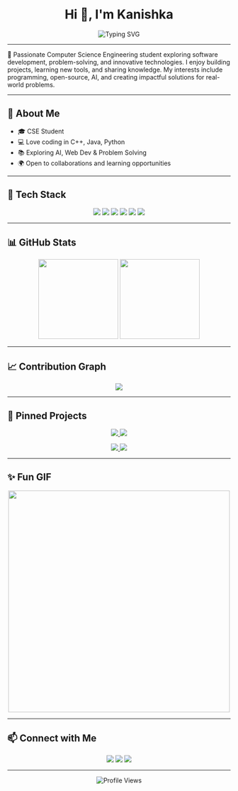 <h1 align="center">Hi 👋, I'm Kanishka</h1>

<p align="center">
  <img src="https://readme-typing-svg.herokuapp.com?font=Fira+Code&size=24&pause=1000&color=36BCF7&center=true&vCenter=true&width=550&lines=Computer+Science+Engineering+Student;Passionate+Developer+%F0%9F%92%BB;Lifelong+Learner+%F0%9F%93%9A;Open+Source+Enthusiast+%F0%9F%9A%80" alt="Typing SVG" />
</p>

---

🚀 Passionate Computer Science Engineering student exploring software development, problem-solving, and innovative technologies. I enjoy building projects, learning new tools, and sharing knowledge. My interests include programming, open-source, AI, and creating impactful solutions for real-world problems.  

---

## 🌟 About Me  
- 🎓 CSE Student  
- 💻 Love coding in C++, Java, Python  
- 📚 Exploring AI, Web Dev & Problem Solving  
- 🌍 Open to collaborations and learning opportunities  

---

## 🔧 Tech Stack  
<p align="center">
  <img src="https://img.shields.io/badge/C++-00599C?style=for-the-badge&logo=cplusplus&logoColor=white" />
  <img src="https://img.shields.io/badge/Java-ED8B00?style=for-the-badge&logo=openjdk&logoColor=white" />
  <img src="https://img.shields.io/badge/Python-3776AB?style=for-the-badge&logo=python&logoColor=white" />
  <img src="https://img.shields.io/badge/Git-F05032?style=for-the-badge&logo=git&logoColor=white" />
  <img src="https://img.shields.io/badge/GitHub-181717?style=for-the-badge&logo=github&logoColor=white" />
  <img src="https://img.shields.io/badge/VS_Code-007ACC?style=for-the-badge&logo=visual-studio-code&logoColor=white" />
</p>

---

## 📊 GitHub Stats  
<p align="center">
  <img src="https://github-readme-stats.vercel.app/api?username=YOUR_USERNAME&show_icons=true&theme=tokyonight" height="180" />
  <img src="https://github-readme-stats.vercel.app/api/top-langs/?username=YOUR_USERNAME&layout=compact&theme=tokyonight" height="180" />
</p>

---

## 📈 Contribution Graph  
<p align="center">
  <img src="https://github-readme-activity-graph.vercel.app/graph?username=YOUR_USERNAME&theme=tokyo-night" />
</p>

---

## 📌 Pinned Projects  
<p align="center">
  <a href="https://github.com/YOUR_USERNAME/PROJECT_1">
    <img src="https://github-readme-stats.vercel.app/api/pin/?username=YOUR_USERNAME&repo=PROJECT_1&theme=tokyonight" />
  </a>
  <a href="https://github.com/YOUR_USERNAME/PROJECT_2">
    <img src="https://github-readme-stats.vercel.app/api/pin/?username=YOUR_USERNAME&repo=PROJECT_2&theme=tokyonight" />
  </a>
</p>

<p align="center">
  <a href="https://github.com/YOUR_USERNAME/PROJECT_3">
    <img src="https://github-readme-stats.vercel.app/api/pin/?username=YOUR_USERNAME&repo=PROJECT_3&theme=tokyonight" />
  </a>
  <a href="https://github.com/YOUR_USERNAME/PROJECT_4">
    <img src="https://github-readme-stats.vercel.app/api/pin/?username=YOUR_USERNAME&repo=PROJECT_4&theme=tokyonight" />
  </a>
</p>

---

## ✨ Fun GIF  
<p align="center">
  <img src="https://media.giphy.com/media/qgQUggAC3Pfv687qPC/giphy.gif" width="500" />
</p>

---

## 📫 Connect with Me  
<p align="center">
  <a href="#"><img src="https://img.shields.io/badge/LinkedIn-blue?style=for-the-badge&logo=linkedin" /></a>
  <a href="#"><img src="https://img.shields.io/badge/Email-red?style=for-the-badge&logo=gmail&logoColor=white" /></a>
  <a href="#"><img src="https://img.shields.io/badge/Portfolio-000000?style=for-the-badge&logo=react&logoColor=white" /></a>
</p>

---

<p align="center">
  <img src="https://komarev.com/ghpvc/?username=YOUR_USERNAME&label=Profile%20Views&color=blue&style=flat-square" alt="Profile Views" />
</p>
